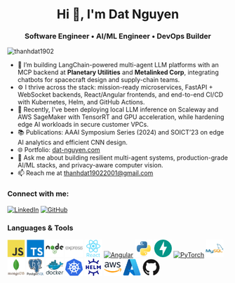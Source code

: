 <h1 align="center">Hi 👋, I'm Dat Nguyen</h1>
<h3 align="center">Software Engineer • AI/ML Engineer • DevOps Builder</h3>

<p align="left">
  <img src="https://komarev.com/ghpvc/?username=thanhdat1902&label=Profile%20views&color=0e75b6&style=flat" alt="thanhdat1902" />
</p>

- 🔭 I’m building LangChain-powered multi-agent LLM platforms with an MCP backend at <strong>Planetary Utilities</strong> and <strong>Metalinked Corp</strong>, integrating chatbots for spacecraft design and supply-chain teams.
- ⚙️ I thrive across the stack: mission-ready microservices, FastAPI + WebSocket backends, React/Angular frontends, and end-to-end CI/CD with Kubernetes, Helm, and GitHub Actions.
- 🧠 Recently, I’ve been deploying local LLM inference on Scaleway and AWS SageMaker with TensorRT and GPU acceleration, while hardening edge AI workloads in secure customer VPCs.
- 📚 Publications: AAAI Symposium Series (2024) and SOICT’23 on edge AI analytics and efficient CNN design.
- 🌐 Portfolio: <a href="https://dat-nguyen.com" target="_blank" rel="noreferrer">dat-nguyen.com</a>
- 💬 Ask me about building resilient multi-agent systems, production-grade AI/ML stacks, and privacy-aware computer vision.
- 📫 Reach me at <a href="mailto:thanhdat19022001@gmail.com">thanhdat19022001@gmail.com</a>

<h3 align="left">Connect with me:</h3>
<p align="left">
  <a href="https://www.linkedin.com/in/edric-nguyen/" target="_blank" rel="noreferrer"><img align="center" src="https://raw.githubusercontent.com/rahuldkjain/github-profile-readme-generator/master/src/images/icons/Social/linked-in-alt.svg" alt="LinkedIn" height="30" width="40" /></a>
  <a href="https://github.com/thanhdat1902" target="_blank" rel="noreferrer"><img align="center" src="https://raw.githubusercontent.com/rahuldkjain/github-profile-readme-generator/master/src/images/icons/Social/github.svg" alt="GitHub" height="30" width="40" /></a>
</p>

<h3 align="left">Languages & Tools</h3>
<p align="left">
  <a href="https://developer.mozilla.org/en-US/docs/Web/JavaScript" target="_blank" rel="noreferrer"><img src="https://raw.githubusercontent.com/devicons/devicon/master/icons/javascript/javascript-original.svg" alt="JavaScript" width="40" height="40"/></a>
  <a href="https://www.typescriptlang.org/" target="_blank" rel="noreferrer"><img src="https://raw.githubusercontent.com/devicons/devicon/master/icons/typescript/typescript-original.svg" alt="TypeScript" width="40" height="40"/></a>
  <a href="https://nodejs.org" target="_blank" rel="noreferrer"><img src="https://raw.githubusercontent.com/devicons/devicon/master/icons/nodejs/nodejs-original-wordmark.svg" alt="Node.js" width="40" height="40"/></a>
  <a href="https://expressjs.com" target="_blank" rel="noreferrer"><img src="https://raw.githubusercontent.com/devicons/devicon/master/icons/express/express-original-wordmark.svg" alt="Express" width="40" height="40"/></a>
  <a href="https://react.dev" target="_blank" rel="noreferrer"><img src="https://raw.githubusercontent.com/devicons/devicon/master/icons/react/react-original-wordmark.svg" alt="React" width="40" height="40"/></a>
  <a href="https://angular.io" target="_blank" rel="noreferrer"><img src="https://angular.io/assets/images/logos/angular/angular.svg" alt="Angular" width="40" height="40"/></a>
  <a href="https://www.python.org" target="_blank" rel="noreferrer"><img src="https://raw.githubusercontent.com/devicons/devicon/master/icons/python/python-original.svg" alt="Python" width="40" height="40"/></a>
  <a href="https://fastapi.tiangolo.com/" target="_blank" rel="noreferrer"><img src="https://raw.githubusercontent.com/devicons/devicon/master/icons/fastapi/fastapi-original.svg" alt="FastAPI" width="40" height="40"/></a>
  <a href="https://pytorch.org/" target="_blank" rel="noreferrer"><img src="https://www.vectorlogo.zone/logos/pytorch/pytorch-icon.svg" alt="PyTorch" width="40" height="40"/></a>
  <a href="https://www.mysql.com/" target="_blank" rel="noreferrer"><img src="https://raw.githubusercontent.com/devicons/devicon/master/icons/mysql/mysql-original-wordmark.svg" alt="MySQL" width="40" height="40"/></a>
  <a href="https://www.mongodb.com/" target="_blank" rel="noreferrer"><img src="https://raw.githubusercontent.com/devicons/devicon/master/icons/mongodb/mongodb-original-wordmark.svg" alt="MongoDB" width="40" height="40"/></a>
  <a href="https://www.postgresql.org/" target="_blank" rel="noreferrer"><img src="https://raw.githubusercontent.com/devicons/devicon/master/icons/postgresql/postgresql-original-wordmark.svg" alt="PostgreSQL" width="40" height="40"/></a>
  <a href="https://www.docker.com/" target="_blank" rel="noreferrer"><img src="https://raw.githubusercontent.com/devicons/devicon/master/icons/docker/docker-original-wordmark.svg" alt="Docker" width="40" height="40"/></a>
  <a href="https://kubernetes.io/" target="_blank" rel="noreferrer"><img src="https://raw.githubusercontent.com/devicons/devicon/master/icons/kubernetes/kubernetes-plain.svg" alt="Kubernetes" width="40" height="40"/></a>
  <a href="https://helm.sh/" target="_blank" rel="noreferrer"><img src="https://raw.githubusercontent.com/devicons/devicon/master/icons/helm/helm-original.svg" alt="Helm" width="40" height="40"/></a>
  <a href="https://aws.amazon.com" target="_blank" rel="noreferrer"><img src="https://raw.githubusercontent.com/devicons/devicon/master/icons/amazonwebservices/amazonwebservices-original-wordmark.svg" alt="AWS" width="40" height="40"/></a>
  <a href="https://azure.microsoft.com/en-us/services/functions/" target="_blank" rel="noreferrer"><img src="https://raw.githubusercontent.com/devicons/devicon/master/icons/azure/azure-original.svg" alt="Azure Functions" width="40" height="40"/></a>
  <a href="https://about.gitlab.com/topics/ci-cd/" target="_blank" rel="noreferrer"><img src="https://raw.githubusercontent.com/devicons/devicon/master/icons/github/github-original.svg" alt="GitHub Actions" width="40" height="40"/></a>
</p>
